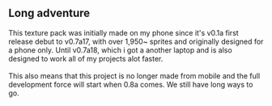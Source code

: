 ## Long adventure
This texture pack was initially made on my phone since it's v0.1a first release debut to v0.7a17, with over 1,950~ sprites and originally designed for a phone only. Until v0.7a18, which i got a another laptop and is also designed to work all of my projects alot faster.
<br><br>
This also means that this project is no longer made from mobile and the full development force will start when 0.8a comes. We still have long ways to go.
